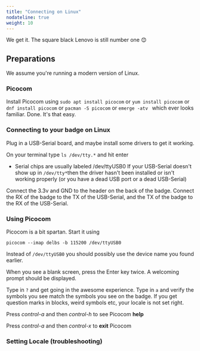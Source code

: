 ```yaml
---
title: "Connecting on Linux"
nodateline: true
weight: 10
---
```

We get it. The square black Lenovo is still number one 😊 
## Preparations
We assume you're running a modern version of Linux. 
### Picocom
Install Picocom using `sudo apt install picocom` or `yum install picocom` or `dnf install picocom` or `pacman -S picocom` or `emerge -atv ` which ever looks familiar.
Done. It's that easy.
### Connecting to your badge on Linux
Plug in a USB-Serial board, and maybe install some drivers to get it working. 

On your terminal type `ls /dev/tty.*` and hit enter
* Serial chips are usually labeled /dev/ttyUSB0
If your USB-Serial doesn't show up in `/dev/tty*`then the driver hasn't been installed or isn't working properly (or you have a dead USB port or a dead USB-Serial)

Connect the 3.3v and GND to the header on the back of the badge. Connect the RX of the badge to the TX of the USB-Serial, and the TX of the badge to the RX of the USB-Serial. 
### Using Picocom
Picocom is a bit spartan. Start it using 

`picocom --imap delbs -b 115200 /dev/ttyUSB0`

Instead of `/dev/ttyUSB0` you should possibly use the device name you found earlier.

When you see a blank screen, press the Enter key twice. A welcoming prompt should be displayed.

Type in `?` and get going in the awesome experience. Type in `a` and verify the symbols you see match the symbols you see on the badge. If you get question marks in blocks, weird symbols etc, your locale is not set right.

Press *control-a* and then *control-h* to see Picocom **help**

Press *control-a* and then *control-x* to **exit** Picocom

### Setting Locale (troubleshooting)
